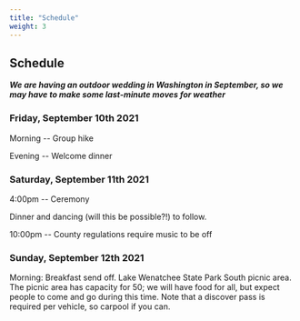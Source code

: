 ```yaml
---
title: "Schedule"
weight: 3
---
```



## Schedule

***We are having an outdoor wedding in Washington in September, so we may have to make some last-minute moves for weather***

### Friday, September 10th 2021

Morning -- Group hike

Evening -- Welcome dinner


### Saturday, September 11th 2021

4:00pm  -- Ceremony

Dinner and dancing (will this be possible?!) to follow.

10:00pm -- County regulations require music to be off

### Sunday, September 12th 2021

Morning: Breakfast send off. Lake Wenatchee State Park South picnic area. The picnic area has capacity for 50; we will have food for all, but expect people to come and go during this time. Note that a discover pass is required per vehicle, so carpool if you can.
